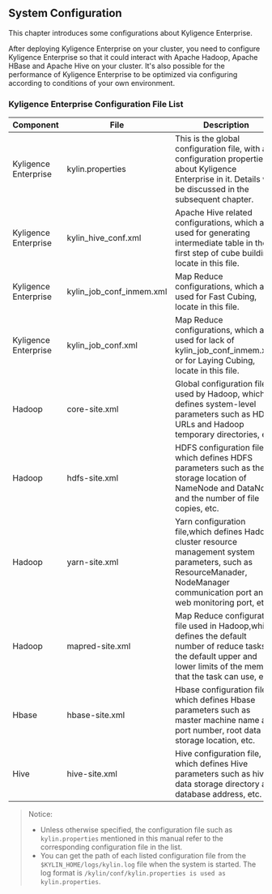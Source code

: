 ## System Configuration

This chapter introduces some configurations about Kyligence Enterprise.

After deploying Kyligence Enterprise on your cluster, you need to configure Kyligence Enterprise so that it could interact with Apache Hadoop, Apache HBase and Apache Hive on your cluster. It's also possible for the performance of Kyligence Enterprise to be optimized via configuring according to conditions of your own environment. 

### Kyligence Enterprise Configuration File List

| Component            | File                        | Description                                                  |
| -------------------- | --------------------------- | ------------------------------------------------------------ |
| Kyligence Enterprise | kylin.properties            | This is the global configuration file, with all configuration properties about Kyligence Enterprise in it. Details will be discussed in the subsequent chapter. |
| Kyligence Enterprise | kylin\_hive\_conf.xml       | Apache Hive related configurations, which are used for generating intermediate table in the first step of cube building, locate in this file. |
| Kyligence Enterprise | kylin\_job\_conf\_inmem.xml | Map Reduce configurations, which are used for Fast Cubing, locate in this file. |
| Kyligence Enterprise | kylin\_job\_conf.xml        | Map Reduce configurations, which are used for lack of kylin\_job\_conf\_inmem.xml, or for Laying Cubing, locate in this file. |
| Hadoop               | core-site.xml               | Global configuration file used by Hadoop, which defines system-level parameters such as HDFS URLs and Hadoop temporary directories, etc. |
| Hadoop               | hdfs-site.xml               | HDFS configuration file, which defines HDFS parameters such as the storage location of NameNode and DataNode and the number of file copies, etc. |
| Hadoop               | yarn-site.xml               | Yarn configuration file,which defines Hadoop cluster resource management system parameters, such as ResourceManader, NodeManager communication port and web monitoring port, etc. |
| Hadoop               | mapred-site.xml             | Map Reduce configuration file used in Hadoop,which defines the default number of reduce tasks, the default upper and lower limits of the memory that the task can use, etc. |
| Hbase                | hbase-site.xml              | Hbase configuration file, which defines Hbase parameters such as master machine name and port number, root data storage location, etc. |
| Hive                 | hive-site.xml               | Hive configuration file, which defines Hive parameters such as hive data storage directory and database address, etc. |

>Notice:
>+ Unless otherwise specified, the configuration file such as `kylin.properties` mentioned in this manual refer to the corresponding configuration file in the list.
>+ You can get the path of each listed configuration file from the `$KYLIN_HOME/logs/kylin.log` file when the system is started. The log format is `/kylin/conf/kylin.properties is used as kylin.properties`.